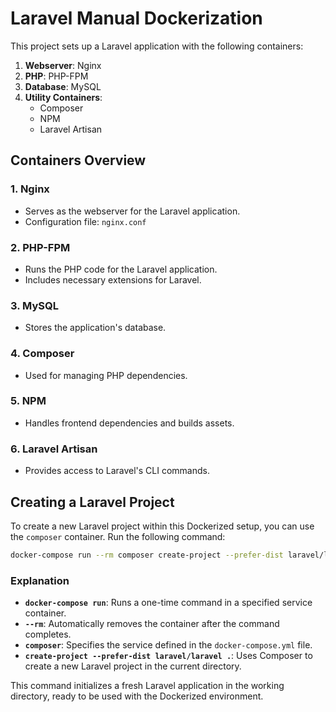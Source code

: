 # Laravel Manual Dockerization

This project sets up a Laravel application with the following containers:

1. **Webserver**: Nginx
2. **PHP**: PHP-FPM
3. **Database**: MySQL
4. **Utility Containers**:
   - Composer
   - NPM
   - Laravel Artisan

## Containers Overview

### 1. Nginx

- Serves as the webserver for the Laravel application.
- Configuration file: `nginx.conf`

### 2. PHP-FPM

- Runs the PHP code for the Laravel application.
- Includes necessary extensions for Laravel.

### 3. MySQL

- Stores the application's database.

### 4. Composer

- Used for managing PHP dependencies.

### 5. NPM

- Handles frontend dependencies and builds assets.

### 6. Laravel Artisan

- Provides access to Laravel's CLI commands.

## Creating a Laravel Project

To create a new Laravel project within this Dockerized setup, you can use the `composer` container. Run the following command:

```bash
docker-compose run --rm composer create-project --prefer-dist laravel/laravel .
```

### Explanation

- **`docker-compose run`**: Runs a one-time command in a specified service container.
- **`--rm`**: Automatically removes the container after the command completes.
- **`composer`**: Specifies the service defined in the `docker-compose.yml` file.
- **`create-project --prefer-dist laravel/laravel .`**: Uses Composer to create a new Laravel project in the current directory.

This command initializes a fresh Laravel application in the working directory, ready to be used with the Dockerized environment.

